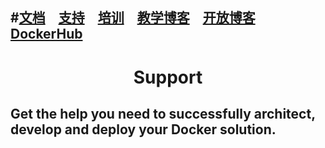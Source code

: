 #[文档](docs.md)　[支持](http://www.docker.com/support)　[培训](https://training.docker.com/)　[教学博客](http://blog.docker.com/category/engineering/)　[开放博客](http://blog.docker.com/)　[DockerHub](https://hub.docker.com/)
---
# <center>Support</center>
## Get the help you need to successfully architect, develop and deploy your Docker solution.

